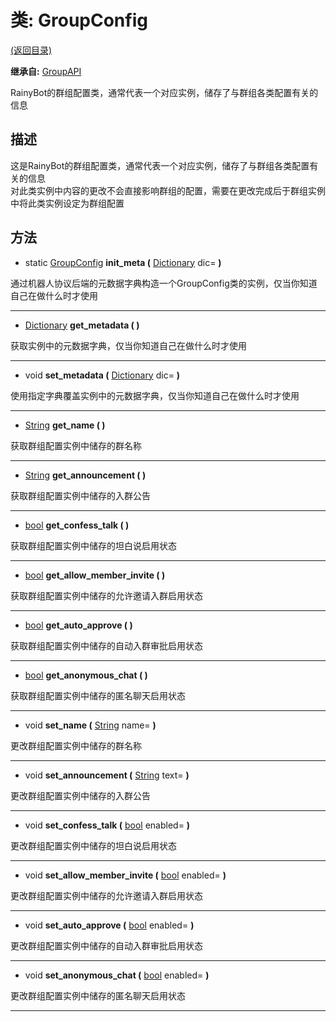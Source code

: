 # 类: GroupConfig  
[(返回目录)](README.md)  
  
**继承自:** [GroupAPI](GroupAPI.md)  
  
RainyBot的群组配置类，通常代表一个对应实例，储存了与群组各类配置有关的信息  
  
## 描述  
  
这是RainyBot的群组配置类，通常代表一个对应实例，储存了与群组各类配置有关的信息   
对此类实例中内容的更改不会直接影响群组的配置，需要在更改完成后于群组实例中将此类实例设定为群组配置  
  
## 方法 
  
- static [GroupConfig](GroupConfig.md) **init_meta (** [Dictionary](https://docs.godotengine.org/en/latest/classes/class_dictionary.html) dic= **)**  
  
通过机器人协议后端的元数据字典构造一个GroupConfig类的实例，仅当你知道自己在做什么时才使用  
  
---  
  
-  [Dictionary](https://docs.godotengine.org/en/latest/classes/class_dictionary.html) **get_metadata ( )**  
  
获取实例中的元数据字典，仅当你知道自己在做什么时才使用  
  
---  
  
-  void **set_metadata (** [Dictionary](https://docs.godotengine.org/en/latest/classes/class_dictionary.html) dic= **)**  
  
使用指定字典覆盖实例中的元数据字典，仅当你知道自己在做什么时才使用  
  
---  
  
-  [String](https://docs.godotengine.org/en/latest/classes/class_string.html) **get_name ( )**  
  
获取群组配置实例中储存的群名称  
  
---  
  
-  [String](https://docs.godotengine.org/en/latest/classes/class_string.html) **get_announcement ( )**  
  
获取群组配置实例中储存的入群公告  
  
---  
  
-  [bool](https://docs.godotengine.org/en/latest/classes/class_bool.html) **get_confess_talk ( )**  
  
获取群组配置实例中储存的坦白说启用状态  
  
---  
  
-  [bool](https://docs.godotengine.org/en/latest/classes/class_bool.html) **get_allow_member_invite ( )**  
  
获取群组配置实例中储存的允许邀请入群启用状态  
  
---  
  
-  [bool](https://docs.godotengine.org/en/latest/classes/class_bool.html) **get_auto_approve ( )**  
  
获取群组配置实例中储存的自动入群审批启用状态  
  
---  
  
-  [bool](https://docs.godotengine.org/en/latest/classes/class_bool.html) **get_anonymous_chat ( )**  
  
获取群组配置实例中储存的匿名聊天启用状态  
  
---  
  
-  void **set_name (** [String](https://docs.godotengine.org/en/latest/classes/class_string.html) name= **)**  
  
更改群组配置实例中储存的群名称  
  
---  
  
-  void **set_announcement (** [String](https://docs.godotengine.org/en/latest/classes/class_string.html) text= **)**  
  
更改群组配置实例中储存的入群公告  
  
---  
  
-  void **set_confess_talk (** [bool](https://docs.godotengine.org/en/latest/classes/class_bool.html) enabled= **)**  
  
更改群组配置实例中储存的坦白说启用状态  
  
---  
  
-  void **set_allow_member_invite (** [bool](https://docs.godotengine.org/en/latest/classes/class_bool.html) enabled= **)**  
  
更改群组配置实例中储存的允许邀请入群启用状态  
  
---  
  
-  void **set_auto_approve (** [bool](https://docs.godotengine.org/en/latest/classes/class_bool.html) enabled= **)**  
  
更改群组配置实例中储存的自动入群审批启用状态  
  
---  
  
-  void **set_anonymous_chat (** [bool](https://docs.godotengine.org/en/latest/classes/class_bool.html) enabled= **)**  
  
更改群组配置实例中储存的匿名聊天启用状态  
  
---  
  

